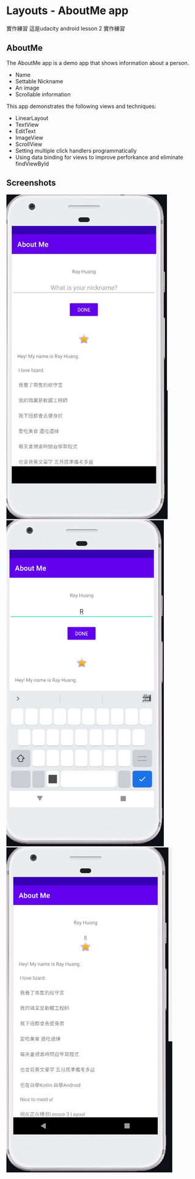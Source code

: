 # Layouts - AboutMe app

實作練習 這是udacity android lesson 2 實作練習

## AboutMe

The AboutMe app is a demo app that shows information about a person. 
* Name
* Settable Nickname
* An image
* Scrollable information

This app demonstrates the following views and techniques:
* LinearLayout
* TextView
* EditText
* ImageView
* ScrollView
* Setting multiple click handlers programmatically
* Using data binding for views to improve perforkance and eliminate findViewById

## Screenshots
![Screenshot1](screenshot/1,png.JPG)![Screenshot2](screenshot/2.PNG)
![Screenshot3](screenshot/3.PNG)




